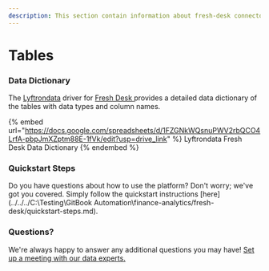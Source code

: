 ```yaml
---
description: This section contain information about fresh-desk connector tables information
---
```


# Tables

### Data Dictionary

The [Lyftrondata](https://www.lyftrondata.com/) driver for [Fresh Desk](https://www.lyftrondata.com/integration/finance-analytics/freshdesk//)[ ](https://www.lyftrondata.com/integration/fresh-desk/)provides a detailed data dictionary of the tables with data types and column names.

{% embed url="https://docs.google.com/spreadsheets/d/1FZGNkWQsnuPWV2rbQCO4LrfA-pbpJmXZptm88E-1fVk/edit?usp=drive_link" %}
Lyftrondata Fresh Desk Data Dictionary
{% endembed %}

### Quickstart Steps

Do you have questions about how to use the platform? Don't worry; we've got you covered. Simply follow the quickstart instructions [here](../../../C:\Testing\GitBook Automation\finance-analytics/fresh-desk/quickstart-steps.md).

### Questions? <a href="#questions" id="questions"></a>

We're always happy to answer any additional questions you may have! [Set up a meeting with our data experts.](https://www.lyftrondata.com/book-a-meeting/)

